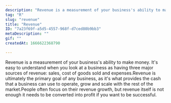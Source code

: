 ```yaml
---
description: "Revenue is a measurement of your business's ability to make money. It's easy to understand when you look at a business as having three major sources of revenue: sales, cost of goods sold and expenses.Revenue is ultimately the primary goal of any business, as it's what provides the cash that a business can use to operate, grow and scale with the rest of the market.People often focus on their revenue growth, but revenue itself is not enough it needs to be converted into profit if you want to be successful."
tag: "R"
slug: "revenue"
title: "Revenue"
ID: "7a23f69f-a5d5-4557-968f-d7ced80b9bb3"
metaDescription: ""
gif: ""
createdAt: 1666622368790

---
```

Revenue is a measurement of your business's ability to make money. It's easy to understand when you look at a business as having three major sources of revenue: sales, cost of goods sold and expenses.Revenue is ultimately the primary goal of any business, as it's what provides the cash that a business can use to operate, grow and scale with the rest of the market.People often focus on their revenue growth, but revenue itself is not enough it needs to be converted into profit if you want to be successful.